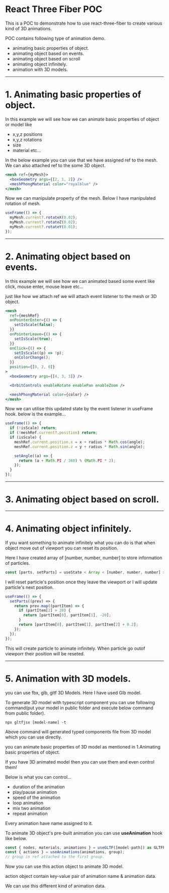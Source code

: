 # React Three Fiber POC

This is a POC to demonstrate how to use react-three-fiber to create various kind of 3D animations.

POC contains following type of animation demo.

- animating basic properties of object.
- animating object based on events.
- animating object based on scroll
- animating object infinitely.
- animation with 3D models.

---

# 1. Animating basic properties of object.

In this example we will see how we can animate basic properties of object or model like

- x,y,z positions
- x,y,z rotations
- size
- material etc...

In the below example you can use that we have assigned ref to the mesh. We can also attached ref to the some 3D object.

```jsx
<mesh ref={myMesh}>
  <boxGeometry args={[2, 1, 2]} />
  <meshPhongMaterial color="royalblue" />
</mesh>
```

Now we can manipulate property of the mesh. Below I have manipulated rotation of mesh.

```jsx
useFrame(() => {
  myMesh.current?.rotateX(0.02);
  myMesh.current?.rotateZ(0.02);
  myMesh.current?.rotateY(0.01);
});
```

---

# 2. Animating object based on events.

In this example we will see how we can animated based some event like click, mouse enter, mouse leave etc...

just like how we attach ref we will attach event listener to the mesh or 3D object.

```jsx
<mesh
  ref={meshRef}
  onPointerEnter={() => {
    setIsScale(false);
  }}
  onPointerLeave={() => {
    setIsScale(true);
  }}
  onClick={() => {
    setIsScale((p) => !p);
    onColorChange();
  }}
  position={[0, 2, 0]}
>
  <boxGeometry args={[4, 3, 3]} />

  <OrbitControls enableRotate enablePan enableZoom />

  <meshPhongMaterial color={color} />
</mesh>
```

Now we can utilise this updated state by the event listener in useFrame hook.
below is the example...

```jsx
useFrame(() => {
  if (!isScale) return;
  if (!meshRef.current?.position) return;
  if (isScale) {
    meshRef.current.position.x = x + radius * Math.cos(angle);
    meshRef.current.position.z = y + radius * Math.sin(angle);

    setAngle((a) => {
      return (a + Math.PI / 360) % (Math.PI * 2);
    });
  }
});
```

---

# 3. Animating object based on scroll.

---

# 4. Animating object infinitely.

If you want something to animate infinitely what you can do is that when object move out of viewport you can reset its position.

Here I have created array of [number, number, number] to store information of particles.

```jsx
const [parts, setParts] = useState < Array < [number, number, number] >> [];
```

I will reset particle's position once they leave the viewport or I will update particle's next position.

```jsx
useFrame(() => {
  setParts((prev) => {
    return prev.map((partItem) => {
      if (partItem[2] > 20) {
        return [partItem[0], partItem[1], -20];
      }
      return [partItem[0], partItem[1], partItem[2] + 0.2];
    });
  });
});
```

This will create particle to animate infinitely. When particle go outof viewporr their position will be reseted.

---

# 5. Animation with 3D models.

you can use fbx, glb, gltf 3D Models. Here I have used Glb model.

To generate 3D model with typescript component you can use following command(put your model in public folder and execute below command from public folder).

```shell
npx gltfjsx [model-name] -t
```

Above command will generated typed components file from 3D model which you can use directly.

you can animate basic properties of 3D model as mentioned in 1.Animating basic properties of object.

If you have 3D animated model then you can use them and even control them!

Below is what you can control...

- duration of the animation
- play/pause animation
- speed of the animation
- loop animation
- mix two animation
- repeat animation

Every animation have name assigned to it.

To animate 3D object's pre-built animation you can use **useAnimation** hook like below.

```jsx
const { nodes, materials, animations } = useGLTF([model-path]) as GLTFResult;
const { actions } = useAnimations(animations, group);
// group is ref attached to the first group.
```
Now you can use this action object to animate 3D model.

action object contain key-value pair of animation name & animation data.

We can use this different kind of animation data.


